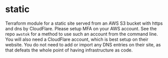 # static
Terraform module for a static site served from an AWS S3 bucket with https and
dns by CloudFlare. Please setup MFA on your AWS account. See the repo `awstok`
for a method to use such an account from the command line. You will also need
a CloudFlare account, which is best setup on their website. You do not need to
add or import any DNS entries on their site, as that defeats the whole point of
having infrastructure as code.
